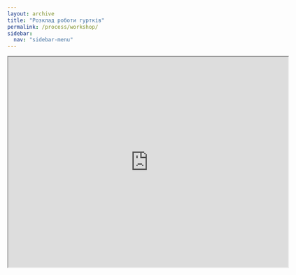 ```yaml
---
layout: archive
title: "Розклад роботи гуртків"
permalink: /process/workshop/
sidebar:
  nav: "sidebar-menu"
---
```

<iframe src="https://drive.google.com/file/d/1zaPMnjgL2mj4-uH7g_nzoXa8I-FFTYw-/preview" width="640" height="480" allow="autoplay"></iframe>

	
	

	
